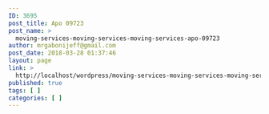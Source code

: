 ```yaml
---
ID: 3695
post_title: Apo 09723
post_name: >
  moving-services-moving-services-moving-services-apo-09723
author: mrgabonijeff@gmail.com
post_date: 2018-03-28 01:37:46
layout: page
link: >
  http://localhost/wordpress/moving-services-moving-services-moving-services-apo-09723/
published: true
tags: [ ]
categories: [ ]
---
```

